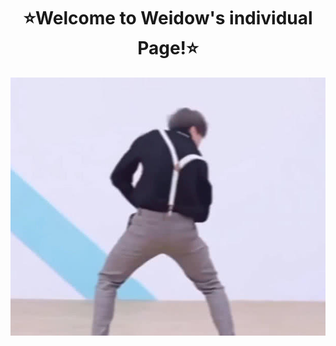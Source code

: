 <!--
 * @Author: Weidows
 * @Date: 2020-07-27 11:20:44
 * @LastEditors: Weidows
 * @LastEditTime: 2020-07-27 16:45:57
 * @FilePath: \Weidows\index.md
--> 

<h1 align="center">
  ⭐️Welcome to Weidow's individual Page!⭐️
  
</h1>
<center>

  ![Cai](./.vscode/images/Humor/Cai.jpg)
</center>
